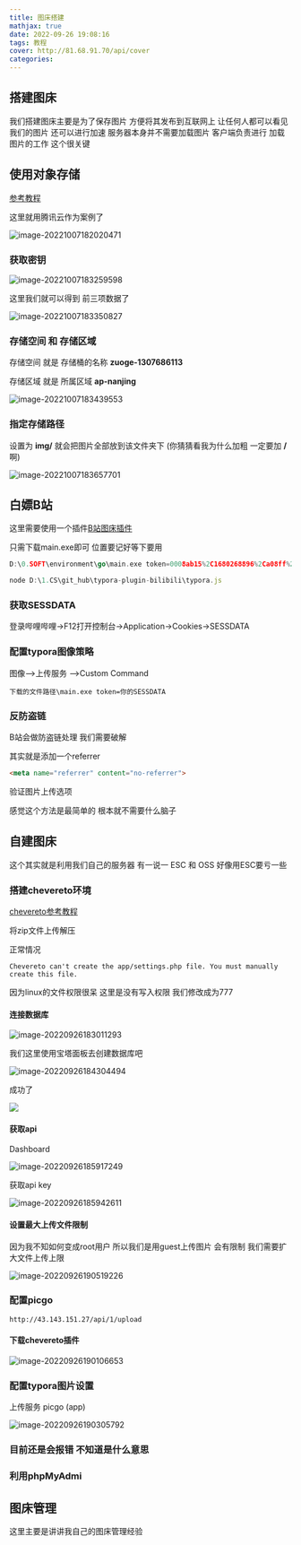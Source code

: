 ```yaml
---
title: 图床搭建
mathjax: true
date: 2022-09-26 19:08:16
tags: 教程
cover: http://81.68.91.70/api/cover
categories:
---
```


## 搭建图床

我们搭建图床主要是为了保存图片 方便将其发布到互联网上 让任何人都可以看见我们的图片 还可以进行加速 服务器本身并不需要加载图片 客户端负责进行 加载图片的工作 这个很关键

## 使用对象存储

[参考教程](https://sspai.com/post/59284)

这里就用腾讯云作为案例了

![image-20221007182020471](D:/38985d56ebf496fb1cfb475541e9a0be46963f67.png)



### 获取密钥

![image-20221007183259598](https://i0.hdslb.com/bfs/album/34aef57881342edfd11991b876ff60c28bdb0bca.png)



这里我们就可以得到 前三项数据了  

![image-20221007183350827](https://i0.hdslb.com/bfs/album/2aeec450f79f3eace33788eb9167e3fb90723ad9.png)



### 存储空间 和 存储区域

存储空间 就是 存储桶的名称  **zuoge-1307686113**

存储区域 就是 所属区域 **ap-nanjing**

![image-20221007183439553](https://i0.hdslb.com/bfs/album/efaeab11adb556a46eeeb10b6890f63abe3aee7d.png)

### 指定存储路径

设置为 **img/** 就会把图片全部放到该文件夹下 (你猜猜看我为什么加粗 一定要加 **/** 啊)

![image-20221007183657701](https://i0.hdslb.com/bfs/album/6b015212ab2e057d1a2fd32a3e5cd9d5726c6d07.png)

## 白嫖B站

这里需要使用一个插件[B站图床插件](https://github.com/xlzy520/typora-plugin-bilibili)

只需下载main.exe即可 位置要记好等下要用

```go
D:\0.SOFT\environment\go\main.exe token=0008ab15%2C1680268896%2Ca08ff%2Aa1
```

```js
node D:\1.CS\git_hub\typora-plugin-bilibili\typora.js
```

### 获取SESSDATA

登录哔哩哔哩→F12打开控制台→Application→Cookies→SESSDATA

### 配置typora图像策略

图像–>上传服务 –>Custom Command 

```
下载的文件路径\main.exe token=你的SESSDATA
```

### 反防盗链

B站会做防盗链处理 我们需要破解

其实就是添加一个referrer

```html
<meta name="referrer" content="no-referrer">
```

验证图片上传选项

感觉这个方法是最简单的 根本就不需要什么脑子

## 自建图床

这个其实就是利用我们自己的服务器 有一说一 ESC 和 OSS 好像用ESC要亏一些

### 搭建chevereto环境

[chevereto参考教程](https://feiju12138.github.io/2021/11/14/%E6%90%AD%E5%BB%BAChevereto%E5%9B%BE%E5%BA%8A%E6%9C%8D%E5%8A%A1%E5%99%A8/)

将zip文件上传解压



正常情况

```
Chevereto can't create the app/settings.php file. You must manually create this file.
```

因为linux的文件权限很呆 这里是没有写入权限 我们修改成为777

#### 连接数据库

![image-20220926183011293](http://43.143.151.27/images/2022/09/26/image-20220926183011293.png)



我们这里使用宝塔面板去创建数据库吧



![image-20220926184304494](http://43.143.151.27/images/2022/09/26/image-20220926184304494.png)

成功了

![](http://43.143.151.27/images/2022/09/26/image-20220926184404129.png)



#### 获取api

Dashboard

![image-20220926185917249](http://43.143.151.27/images/2022/09/26/image-20220926185917249.png)



获取api key

![image-20220926185942611](http://43.143.151.27/images/2022/09/26/image-20220926185942611.png)





#### 设置最大上传文件限制

因为我不知如何变成root用户 所以我们是用guest上传图片 会有限制 我们需要扩大文件上传上限

![image-20220926190519226](http://43.143.151.27/images/2022/09/26/image-20220926190519226.png)



### 配置picgo

```
http://43.143.151.27/api/1/upload
```

#### 下载chevereto插件

![image-20220926190106653](http://43.143.151.27/images/2022/09/26/image-20220926190106653.png)

### 配置typora图片设置

上传服务 picgo (app) 

![image-20220926190305792](http://43.143.151.27/images/2022/09/26/image-20220926190305792.png)



### 目前还是会报错 不知道是什么意思



### 利用phpMyAdmi



## 图床管理

这里主要是讲讲我自己的图床管理经验 

